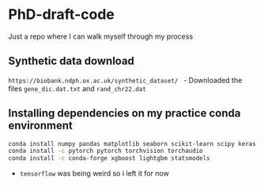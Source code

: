 # PhD-draft-code
Just a repo where I can walk myself through my process 

## Synthetic data download
``https://biobank.ndph.ox.ac.uk/synthetic_dataset/ ``
    - Downloaded the files `gene_dic.dat.txt` and `rand_chr22.dat`
    
## Installing dependencies on my practice conda environment 

```bash
conda install numpy pandas matplotlib seaborn scikit-learn scipy keras
conda install -c pytorch pytorch torchvision torchaudio
conda install -c conda-forge xgboost lightgbm statsmodels
```

- `tensorflow` was being weird so i left it for now

## 
